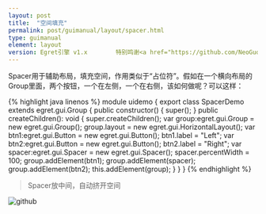 ```yaml
---
layout: post
title:  "空间填充"
permalink: post/guimanual/layout/spacer.html
type: guimanual
element: layout
version: Egret引擎 v1.x        特别鸣谢<a href="https://github.com/NeoGuo/" target="_blank">郭少瑞</a>同学撰写此文档
---
```


Spacer用于辅助布局，填充空间，作用类似于“占位符”。假如在一个横向布局的Group里面，两个按钮，一个在左侧，一个在右侧，该如何做呢？可以这样：

{% highlight java linenos %}
module uidemo
{
    export class SpacerDemo extends egret.gui.Group
    {
        public constructor() {
            super();
        }
        public createChildren(): void {
            super.createChildren();
            var group:egret.gui.Group = new egret.gui.Group();
            group.layout = new egret.gui.HorizontalLayout();
            var btn1:egret.gui.Button = new egret.gui.Button();
            btn1.label = "Left";
            var btn2:egret.gui.Button = new egret.gui.Button();
            btn2.label = "Right";
            var spacer:egret.gui.Spacer = new egret.gui.Spacer();
            spacer.percentWidth = 100;
            group.addElement(btn1);
            group.addElement(spacer);
            group.addElement(btn2);
            this.addElement(group);
        }
    }
}
{% endhighlight %}

> Spacer放中间，自动挤开空间

![github]({{site.baseurl}}/assets/img/spacer1.png "Egret")